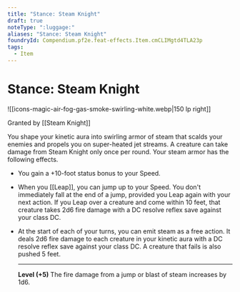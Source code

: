 ```yaml
---
title: "Stance: Steam Knight"
draft: true
noteType: ":luggage:"
aliases: "Stance: Steam Knight"
foundryId: Compendium.pf2e.feat-effects.Item.cmCLIMgtd4TLA23p
tags:
  - Item
---
```


# Stance: Steam Knight
![[icons-magic-air-fog-gas-smoke-swirling-white.webp|150 lp right]]

Granted by [[Steam Knight]]

You shape your kinetic aura into swirling armor of steam that scalds your enemies and propels you on super-heated jet streams. A creature can take damage from Steam Knight only once per round. Your steam armor has the following effects.

*   You gain a +10-foot status bonus to your Speed.
*   When you [[Leap]], you can jump up to your Speed. You don't immediately fall at the end of a jump, provided you Leap again with your next action. If you Leap over a creature and come within 10 feet, that creature takes 2d6 fire damage with a DC resolve reflex save against your class DC.
*   At the start of each of your turns, you can emit steam as a free action. It deals 2d6 fire damage to each creature in your kinetic aura with a DC resolve reflex save against your class DC. A creature that fails is also pushed 5 feet.
    
    * * *
    
    **Level (+5)** The fire damage from a jump or blast of steam increases by 1d6.

